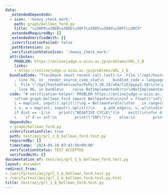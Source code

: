 ```yaml
---
data:
  _extendedDependsOn:
  - icon: ':heavy_check_mark:'
    path: graph/bellman_ford.py
    title: "\u30D9\u30EB\u30DE\u30F3\u30D5\u30A9\u30FC\u30C9"
  _extendedRequiredBy: []
  _extendedVerifiedWith: []
  _isVerificationFailed: false
  _pathExtension: py
  _verificationStatusIcon: ':heavy_check_mark:'
  attributes:
    PROBLEM: https://onlinejudge.u-aizu.ac.jp/problems/GRL_1_B
    links:
    - https://onlinejudge.u-aizu.ac.jp/problems/GRL_1_B
  bundledCode: "Traceback (most recent call last):\n  File \"/opt/hostedtoolcache/PyPy/3.10.14/x64/lib/pypy3.10/site-packages/onlinejudge_verify/documentation/build.py\"\
    , line 76, in _render_source_code_stat\n    bundled_code = language.bundle(\n\
    \  File \"/opt/hostedtoolcache/PyPy/3.10.14/x64/lib/pypy3.10/site-packages/onlinejudge_verify/languages/python.py\"\
    , line 96, in bundle\n    raise NotImplementedError\nNotImplementedError\n"
  code: "# verification-helper: PROBLEM https://onlinejudge.u-aizu.ac.jp/problems/GRL_1_B\n\
    \nfrom graph.bellman_ford import BellmanFord\n\ninf = float(\"inf\")\nn, m, r\
    \ = map(int, input().split())\ng = BellmanFord(n)\nfor _ in range(m):\n    u,\
    \ v, w = map(int, input().split())\n    g.add_edge(u, v, w)\n\ndist = g.solve_sssp(r)\n\
    if dist == -1:\n    print(\"NEGATIVE CYCLE\")\n    exit()\n\nfor d in dist:\n\
    \    if d == inf:\n        print(\"INF\")\n    else:\n        print(d)\n"
  dependsOn:
  - graph/bellman_ford.py
  isVerificationFile: true
  path: test/aoj/grl_1_b_bellman_ford.test.py
  requiredBy: []
  timestamp: '2024-04-19 07:43:56+09:00'
  verificationStatus: TEST_ACCEPTED
  verifiedWith: []
documentation_of: test/aoj/grl_1_b_bellman_ford.test.py
layout: document
redirect_from:
- /verify/test/aoj/grl_1_b_bellman_ford.test.py
- /verify/test/aoj/grl_1_b_bellman_ford.test.py.html
title: test/aoj/grl_1_b_bellman_ford.test.py
---
```

